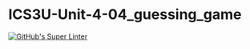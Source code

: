 # ICS3U-Unit-4-04_guessing_game

[![GitHub's Super Linter](https://github.com/hanin-hasan/ICS3U-Unit-4-04_guessing_game/workflows/GitHub's%20Super%20Linter/badge.svg)](https://github.com/hanin-hasan/ICS3U-Unit-4-04_guessing_game/actions)
